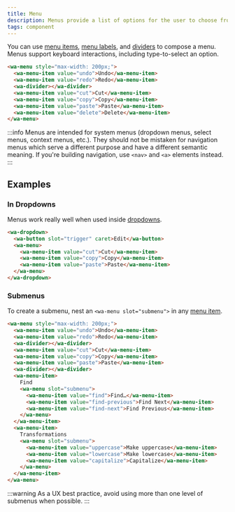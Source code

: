 ```yaml
---
title: Menu
description: Menus provide a list of options for the user to choose from.
tags: component
---
```


You can use [menu items](/docs/components/menu-item), [menu labels](/docs/components/menu-label), and [dividers](/docs/components/divider) to compose a menu. Menus support keyboard interactions, including type-to-select an option.

```html {.example}
<wa-menu style="max-width: 200px;">
  <wa-menu-item value="undo">Undo</wa-menu-item>
  <wa-menu-item value="redo">Redo</wa-menu-item>
  <wa-divider></wa-divider>
  <wa-menu-item value="cut">Cut</wa-menu-item>
  <wa-menu-item value="copy">Copy</wa-menu-item>
  <wa-menu-item value="paste">Paste</wa-menu-item>
  <wa-menu-item value="delete">Delete</wa-menu-item>
</wa-menu>
```

:::info
Menus are intended for system menus (dropdown menus, select menus, context menus, etc.). They should not be mistaken for navigation menus which serve a different purpose and have a different semantic meaning. If you're building navigation, use `<nav>` and `<a>` elements instead.
:::

## Examples

### In Dropdowns

Menus work really well when used inside [dropdowns](/docs/components/dropdown).

```html {.example}
<wa-dropdown>
  <wa-button slot="trigger" caret>Edit</wa-button>
  <wa-menu>
    <wa-menu-item value="cut">Cut</wa-menu-item>
    <wa-menu-item value="copy">Copy</wa-menu-item>
    <wa-menu-item value="paste">Paste</wa-menu-item>
  </wa-menu>
</wa-dropdown>
```

### Submenus

To create a submenu, nest an `<wa-menu slot="submenu">` in any [menu item](/docs/components/menu-item).

```html {.example}
<wa-menu style="max-width: 200px;">
  <wa-menu-item value="undo">Undo</wa-menu-item>
  <wa-menu-item value="redo">Redo</wa-menu-item>
  <wa-divider></wa-divider>
  <wa-menu-item value="cut">Cut</wa-menu-item>
  <wa-menu-item value="copy">Copy</wa-menu-item>
  <wa-menu-item value="paste">Paste</wa-menu-item>
  <wa-divider></wa-divider>
  <wa-menu-item>
    Find
    <wa-menu slot="submenu">
      <wa-menu-item value="find">Find…</wa-menu-item>
      <wa-menu-item value="find-previous">Find Next</wa-menu-item>
      <wa-menu-item value="find-next">Find Previous</wa-menu-item>
    </wa-menu>
  </wa-menu-item>
  <wa-menu-item>
    Transformations
    <wa-menu slot="submenu">
      <wa-menu-item value="uppercase">Make uppercase</wa-menu-item>
      <wa-menu-item value="lowercase">Make lowercase</wa-menu-item>
      <wa-menu-item value="capitalize">Capitalize</wa-menu-item>
    </wa-menu>
  </wa-menu-item>
</wa-menu>
```

:::warning
As a UX best practice, avoid using more than one level of submenus when possible.
:::
